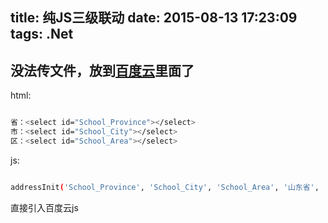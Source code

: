 title: 纯JS三级联动
date: 2015-08-13 17:23:09
tags: .Net
---


没法传文件，放到[百度云](http://7xl2ye.com1.z0.glb.clouddn.com/jsAddress.rar)里面了
---
html:

``` bash

省：<select id="School_Province"></select>
市：<select id="School_City"></select>
区：<select id="School_Area"></select>

```
js:
``` bash

addressInit('School_Province', 'School_City', 'School_Area', '山东省', '烟台市', '莱山区');

```

直接引入百度云js